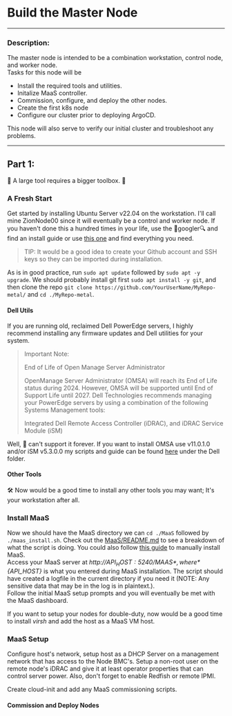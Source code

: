 # Build the Master Node
---

### Description:  
The master node is intended to be a combination workstation, control node, and worker node.  
Tasks for this node will be
- Install the required tools and utilities.
- Initalize MaaS controller.
- Commission, configure, and deploy the other nodes.
- Create the first k8s node
- Configure our cluster prior to deploying ArgoCD.  

This node will also serve to verify our initial cluster and troubleshoot any problems.  

---

## Part 1:  

🧰 A large tool requires a bigger toolbox. 🧰  

### A Fresh Start

Get started by installing Ubuntu Server v22.04 on the workstation. I'll call mine ZionNode00 since it will eventually be a control and worker node. If you haven't done this a hundred times in your life, use the 🔎googler🔍 and find an install guide or use [this one](https://ubuntu.com/download/server) and find everything you need.  

> TIP: It would be a good idea to create your Github account and SSH keys so they can be imported during installation.  

As is in good practice, run `sudo apt update` followed by `sudo apt -y upgrade`. We should probably install git first `sudo apt install -y git`, and then clone the repo `git clone https://github.com/YourUserName/MyRepo-metal/` and `cd ./MyRepo-metal`.  
  
#### Dell Utils  

If you are running old, reclaimed Dell PowerEdge servers, I highly recommend installing any firmware updates and Dell utilities for your system.

> Important Note:
>
> End of Life of Open Manage Server Administrator
>
> OpenManage Server Administrator (OMSA) will reach its End of Life status during 2024. However, OMSA will be supported until End of Support Life 
> until  2027. Dell Technologies recommends managing your PowerEdge servers by using a combination of the following Systems Management tools:
>
>    Integrated Dell Remote Access Controller (iDRAC), and
>    iDRAC Service Module (iSM) 

Well, 💩 can't support it forever. If you want to install OMSA use v11.0.1.0 and/or iSM v5.3.0.0 my scripts and guide can be found [here](./Dell/README.md) under the Dell folder.  
  
#### Other Tools  
  
🛠️ Now would be a good time to install any other tools you may want; It's your workstation after all.

### Install MaaS

Now we should have the MaaS directory we can `cd ./MaaS` followed by `./maas_install.sh`. Check out the [MaaS/README.md](./README.md) to see a breakdown of what the script is doing. You could also follow [this guide](https://maas.io/docs/fresh-installation-of-maas) to manually install MaaS.  
Access your MaaS server at *http://${API_HOST}:5240/MAAS*, where *${API_HOST}* is what you entered during MaaS installation. The script should have created a logfile in the current directory if you need it (NOTE: Any sensitive data that may be in the log is in plaintext.).  
Follow the initial MaaS setup prompts and you will eventually be met with the MaaS dashboard.  
  
If you want to setup your nodes for double-duty, now would be a good time to install *virsh* and add the host as a MaaS VM host.
  
### MaaS Setup

Configure host's network, setup host as a DHCP Server on a management network that has access to the Node BMC's. Setup a non-root user on the remote node's iDRAC and give it at least operator properties that can control server power. Also, don't forget to enable Redfish or remote IPMI.

Create cloud-init and add any MaaS commissioning scripts.

#### Commission and Deploy Nodes